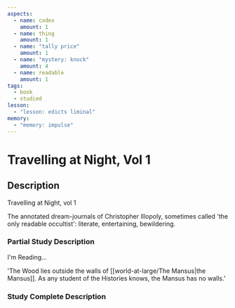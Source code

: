 ```yaml
---
aspects:
  - name: codex
    amount: 1
  - name: thing
    amount: 1
  - name: "tally price"
    amount: 1
  - name: "mystery: knock"
    amount: 4
  - name: readable
    amount: 1
tags:
  - book
  - studied
lesson:
  - "lesson: edicts liminal"
memory:
  - "memory: impulse"
---
```


# Travelling at Night, Vol 1

## Description
Travelling at Night, vol 1

The annotated dream-journals of Christopher Illopoly, sometimes called 'the only readable occultist': literate, entertaining, bewildering.
### Partial Study Description
I'm Reading...

'The Wood lies outside the walls of [[world-at-large/The Mansus|the Mansus]]. As any student of the Histories knows, the Mansus has no walls.'
### Study Complete Description
